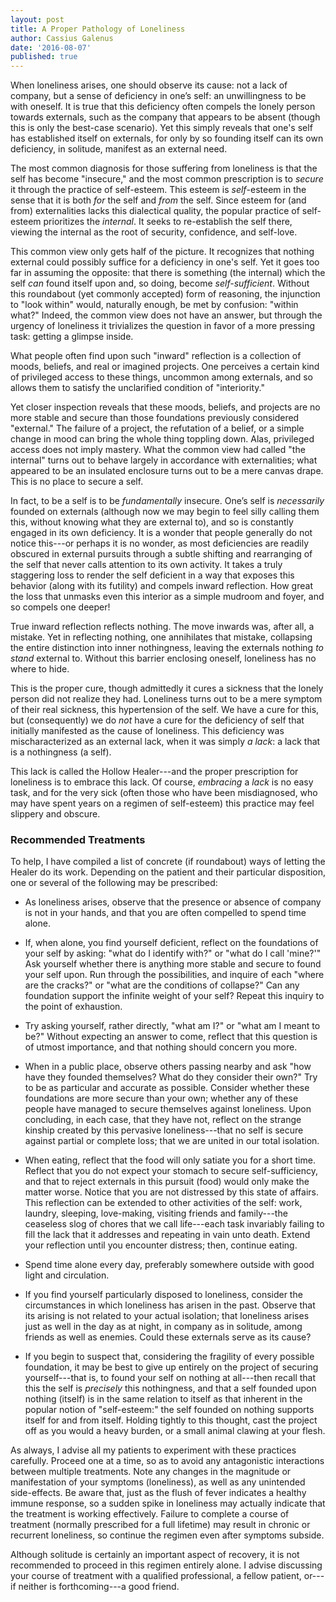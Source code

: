 ```yaml
---
layout: post
title: A Proper Pathology of Loneliness
author: Cassius Galenus
date: '2016-08-07'
published: true
---
```


When loneliness arises, one should observe its cause: not a lack of company, but a sense of deficiency in one’s self: an unwillingness to be with oneself. It is true that this deficiency often compels the lonely person towards externals, such as the company that appears to be absent (though this is only the best-case scenario). Yet this simply reveals that one's self has established itself on externals, for only by so founding itself can its own deficiency, in solitude, manifest as an external need. <!--more-->

The most common diagnosis for those suffering from loneliness is that the self has become "insecure," and the most common prescription is to *secure* it through the practice of self-esteem. This esteem is *self*-esteem in the sense that it is both *for* the self and *from* the self. Since esteem for (and from) externalities lacks this dialectical quality, the popular practice of self-esteem prioritizes the *internal*. It seeks to re-establish the self there, viewing the internal as the root of security, confidence, and self-love.

This common view only gets half of the picture. It recognizes that nothing external could possibly suffice for a deficiency in one's self. Yet it goes too far in assuming the opposite: that there is something (the internal) which the self *can* found itself upon and, so doing, become *self-sufficient*. Without this roundabout (yet commonly accepted) form of reasoning, the injunction to "look within" would, naturally enough, be met by confusion: "within what?" Indeed, the common view does not have an answer, but through the urgency of loneliness it trivializes the question in favor of a more pressing task: getting a glimpse inside.

What people often find upon such "inward" reflection is a collection of moods, beliefs, and real or imagined projects. One perceives a certain kind of privileged access to these things, uncommon among externals, and so allows them to satisfy the unclarified condition of "interiority."

Yet closer inspection reveals that these moods, beliefs, and projects are no more stable and secure than those foundations previously considered "external." The failure of a project, the refutation of a belief, or a simple change in mood can bring the whole thing toppling down. Alas, privileged access does not imply mastery. What the common view had called "the internal" turns out to behave largely in accordance with externalities; what appeared to be an insulated enclosure turns out to be a mere canvas drape. This is no place to secure a self.

In fact, to be a self is to be *fundamentally* insecure. One’s self is *necessarily* founded on externals (although now we may begin to feel silly calling them this, without knowing what they are external to), and so is constantly engaged in its own deficiency. It is a wonder that people generally do not notice this---or perhaps it is no wonder, as most deficiencies are readily obscured in external pursuits through a subtle shifting and rearranging of the self that never calls attention to its own activity. It takes a truly staggering loss to render the self deficient in a way that exposes this behavior (along with its futility) and compels inward reflection. How great the loss that unmasks even this interior as a simple mudroom and foyer, and so compels one deeper!

True inward reflection reflects nothing. The move inwards was, after all, a mistake. Yet in reflecting nothing, one annihilates that mistake, collapsing the entire distinction into inner nothingness, leaving the externals nothing *to stand* external to. Without this barrier enclosing oneself, loneliness has no where to hide.

This is the proper cure, though admittedly it cures a sickness that the lonely person did not realize they had. Loneliness turns out to be a mere symptom of their real sickness, this hypertension of the self. We have a cure for this, but (consequently) we do *not* have a cure for the deficiency of self that initially manifested as the cause of loneliness. This deficiency was mischaracterized as an external lack, when it was simply *a lack*: a lack that is a nothingness (a self).

This lack is called the Hollow Healer---and the proper prescription for loneliness is to embrace this lack. Of course, *embracing* a *lack* is no easy task, and for the very sick (often those who have been misdiagnosed, who may have spent years on a regimen of self-esteem) this practice may feel slippery and obscure.

### Recommended Treatments

To help, I have compiled a list of concrete (if roundabout) ways of letting the Healer do its work. Depending on the patient and their particular disposition, one or several of the following may be prescribed:

 - As loneliness arises, observe that the presence or absence of company is not in your hands, and that you are often compelled to spend time alone.

 - If, when alone, you find yourself deficient, reflect on the foundations of your self by asking: "what do I identify with?" or "what do I call 'mine?'" Ask yourself whether there is anything more stable and secure to found your self upon. Run through the possibilities, and inquire of each "where are the cracks?" or "what are the conditions of collapse?" Can any foundation support the infinite weight of your self? Repeat this inquiry to the point of exhaustion.

 - Try asking yourself, rather directly, "what am I?" or "what am I meant to be?" Without expecting an answer to come, reflect that this question is of utmost importance, and that nothing should concern you more.

 - When in a public place, observe others passing nearby and ask "how have they founded themselves? What do they consider their own?" Try to be as particular and accurate as possible. Consider whether these foundations are more secure than your own; whether any of these people have managed to secure themselves against loneliness. Upon concluding, in each case, that they have not, reflect on the strange kinship created by this pervasive loneliness---that no self is secure against partial or complete loss; that we are united in our total isolation.

 - When eating, reflect that the food will only satiate you for a short time. Reflect that you do not expect your stomach to secure self-sufficiency, and that to reject externals in this pursuit (food) would only make the matter worse. Notice that you are not distressed by this state of affairs. This reflection can be extended to other activities of the self: work, laundry, sleeping, love-making, visiting friends and family---the ceaseless slog of chores that we call life---each task invariably failing to fill the lack that it addresses and repeating in vain unto death. Extend your reflection until you encounter distress; then, continue eating.

 - Spend time alone every day, preferably somewhere outside with good light and circulation.

 - If you find yourself particularly disposed to loneliness, consider the circumstances in which loneliness has arisen in the past. Observe that its arising is not related to your actual isolation; that loneliness arises just as well in the day as at night, in company as in solitude, among friends as well as enemies. Could these externals serve as its cause?

 - If you begin to suspect that, considering the fragility of every possible foundation, it may be best to give up entirely on the project of securing yourself---that is, to found your self on nothing at all---then recall that this the self is *precisely* this nothingness, and that a self founded upon nothing (itself) is in the same relation to itself as that inherent in the popular notion of "self-esteem:" the self founded on nothing supports itself for and from itself. Holding tightly to this thought, cast the project off as you would a heavy burden, or a small animal clawing at your flesh.

As always, I advise all my patients to experiment with these practices carefully. Proceed one at a time, so as to avoid any antagonistic interactions between multiple treatments. Note any changes in the magnitude or manifestation of your symptoms (loneliness), as well as any unintended side-effects. Be aware that, just as the flush of fever indicates a healthy immune response, so a sudden spike in loneliness may actually indicate that the treatment is working effectively. Failure to complete a course of treatment (normally prescribed for a full lifetime) may result in chronic or recurrent loneliness, so continue the regimen even after symptoms subside.

Although solitude is certainly an important aspect of recovery, it is not recommended to proceed in this regimen entirely alone. I advise discussing your course of treatment with a qualified professional, a fellow patient, or---if neither is forthcoming---a good friend.
